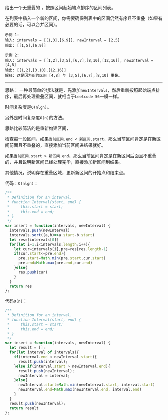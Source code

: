 给出一个无重叠的 ，按照区间起始端点排序的区间列表。

在列表中插入一个新的区间，你需要确保列表中的区间仍然有序且不重叠（如果有必要的话，可以合并区间）。

```
示例 1:
输入: intervals = [[1,3],[6,9]], newInterval = [2,5]
输出: [[1,5],[6,9]]

示例 2:
输入: intervals = [[1,2],[3,5],[6,7],[8,10],[12,16]], newInterval = [4,8]
输出: [[1,2],[3,10],[12,16]]
解释: 这是因为新的区间 [4,8] 与 [3,5],[6,7],[8,10] 重叠。
```

-----
思路：
一种最简单的想法就是，先添加`newIntervals`，然后重新按照起始端点排序，最后再处理重叠区间，就相当于`Leetcode 56`一模一样。

时间复杂度是`O(nlgn)`。

另外是时间复杂度`O(n)`的方法。

思路比较简洁的是重新构建区间，

检查每一段区间，如果`当前区间.end < 新区间.start`，那么当前区间肯定是在新区间前面且不重叠的，直接添加当前区间进结果就好。

如果`当前区间.start > 新区间.end`，那么当前区间肯定是在新区间后面且不重叠的，并且说明新区间已经处理完毕，直接添加新区间到结果。

其他情况，说明存在重叠区域，更新新区间的开始点和结束点。


代码：`O(nlgn)`：

```js
/**
 * Definition for an interval.
 * function Interval(start, end) {
 *     this.start = start;
 *     this.end = end;
 * }
 */
var insert = function(intervals, newInterval) {
  intervals.push(newInterval)
  intervals.sort((a,b)=>a.start-b.start)
  let res=[intervals[0]]
  for(let i=1;i<intervals.length;i++){
    let cur=intervals[i],pre=res[res.length-1]
    if(cur.start<=pre.end){
      pre.start=Math.min(pre.start,cur.start)
      pre.end=Math.max(pre.end,cur.end)
    }else{
      res.push(cur)
    }
  }
  return res
};
```

代码`O(n)`：

```js
/**
 * Definition for an interval.
 * function Interval(start, end) {
 *     this.start = start;
 *     this.end = end;
 * }
 */
var insert = function(intervals, newInterval) {
  let result = [];
  for(let interval of intervals){
    if(interval.end < newInterval.start){
      result.push(interval);
    }else if(interval.start > newInterval.end){
      result.push(newInterval);
      newInterval = interval;
    }else{
      newInterval.start=Math.min(newInterval.start, interval.start)
      newInterval.end=Math.max(newInterval.end, interval.end)
    }
  }
  result.push(newInterval);
  return result
};
```

